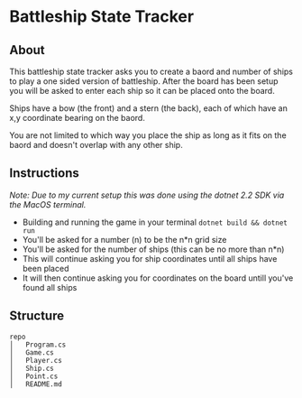# Battleship State Tracker

## About
This battleship state tracker asks you to create a baord and number of ships to play a one sided version of battleship.
After the board has been setup you will be asked to enter each ship so it can be placed onto the board.

Ships have a bow (the front) and a stern (the back), each of which have an x,y coordinate bearing on the baord.

You are not limited to which way you place the ship as long as it fits on the baord and doesn't overlap with any other ship.

## Instructions

_Note: Due to my current setup this was done using the dotnet 2.2 SDK via the MacOS terminal._
* Building and running the game in your terminal `dotnet build && dotnet run`
* You'll be asked for a number (n) to be the n\*n grid size
* You'll be asked for the number of ships (this can be no more than n\*n)
* This will continue asking you for ship coordinates until all ships have been placed
* It will then continue asking you for coordinates on the board untill you've found all ships

## Structure

```
repo
│   Program.cs
│   Game.cs
│   Player.cs
│   Ship.cs
│   Point.cs
│   README.md
```

